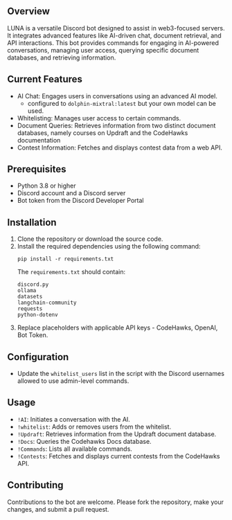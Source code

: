 ## Overview
LUNA is a versatile Discord bot designed to assist in web3-focused servers. It integrates advanced features like AI-driven chat, document retrieval, and API interactions. This bot provides commands for engaging in AI-powered conversations, managing user access, querying specific document databases, and retrieving information.

## Current Features
- AI Chat: Engages users in conversations using an advanced AI model.
    - configured to `dolphin-mixtral:latest` but your own model can be used.
- Whitelisting: Manages user access to certain commands.
- Document Queries: Retrieves information from two distinct document databases, namely courses on Updraft and the CodeHawks documentation
- Contest Information: Fetches and displays contest data from a web API.

## Prerequisites
- Python 3.8 or higher
- Discord account and a Discord server
- Bot token from the Discord Developer Portal

## Installation
1. Clone the repository or download the source code.
2. Install the required dependencies using the following command:
    ```
    pip install -r requirements.txt
    ```
   The `requirements.txt` should contain:
    ```
    discord.py
    ollama
    datasets
    langchain-community
    requests
    python-dotenv
    ```
3. Replace placeholders with applicable API keys - CodeHawks, OpenAI, Bot Token.

## Configuration
- Update the `whitelist_users` list in the script with the Discord usernames allowed to use admin-level commands.

## Usage
- `!AI`: Initiates a conversation with the AI.
- `!whitelist`: Adds or removes users from the whitelist.
- `!Updraft`: Retrieves information from the Updraft document database.
- `!Docs`: Queries the Codehawks Docs database.
- `!Commands`: Lists all available commands.
- `!Contests`: Fetches and displays current contests from the CodeHawks API.

## Contributing
Contributions to the bot are welcome. Please fork the repository, make your changes, and submit a pull request.